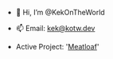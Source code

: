 - 👋 Hi, I’m @KekOnTheWorld
- 📫 Email: kek@kotw.dev

- Active Project: '[Meatloaf](https://github.com/Preheating/Meatloaf)'

<!---
KekOnTheWorld/KekOnTheWorld is a ✨ special ✨ repository because its `README.md` (this file) appears on your GitHub profile.
You can click the Preview link to take a look at your changes.
--->
